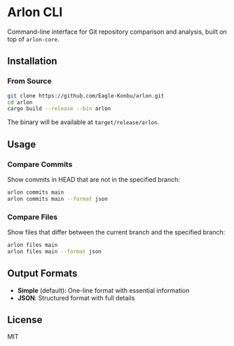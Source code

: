 # Arlon CLI

Command-line interface for Git repository comparison and analysis, built on top of `arlon-core`.

## Installation

### From Source

```bash
git clone https://github.com/Eagle-Konbu/arlon.git
cd arlon
cargo build --release --bin arlon
```

The binary will be available at `target/release/arlon`.

## Usage

### Compare Commits

Show commits in HEAD that are not in the specified branch:

```bash
arlon commits main
arlon commits main --format json
```

### Compare Files

Show files that differ between the current branch and the specified branch:

```bash
arlon files main
arlon files main --format json
```

## Output Formats

- **Simple** (default): One-line format with essential information
- **JSON**: Structured format with full details

## License

MIT